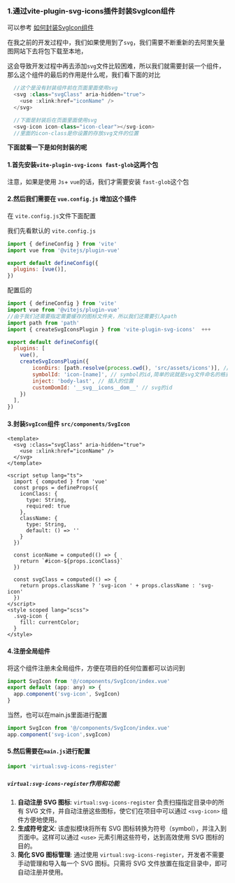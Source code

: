 ### 1.通过vite-plugin-svg-icons插件封装SvgIcon组件

可以参考 [如何封装SvgIcon组件](https://juejin.cn/post/7094060278475653128#heading-2)

在我之前的开发过程中，我们如果使用到了`svg`，我们需要不断重新的去阿里矢量图网站下去将包下载至本地，

这会导致开发过程中再去添加`svg`文件比较困难，所以我们就需要封装一个组件，那么这个组件的最后的作用是什么呢，我们看下面的对比

```javascript
  //这个是没有封装组件前在页面里面使用svg
  <svg :class="svgClass" aria-hidden="true">
    <use :xlink:href="iconName" />
  </svg>

  //下面是封装后在页面里面使用svg
  <svg-icon icon-class="icon-clear"></svg-icon>
  //里面的icon-class是你设置的存放svg文件的位置
```

**下面就看一下是如何封装的呢**

#### 1.首先安装`vite-plugin-svg-icons fast-glob`这两个包

注意，如果是使用 `Js`+ `vue`的话，我们才需要安装 `fast-glob`这个包

#### 2.然后我们需要在 `vue.config.js` 增加这个插件

在 `vite.config.js`文件下面配置

我们先看默认的 `vite.config.js`

```javascript
import { defineConfig } from 'vite'
import vue from '@vitejs/plugin-vue'

export default defineConfig({
  plugins: [vue()],
})
```

配置后的

```javascript
import { defineConfig } from 'vite'
import vue from '@vitejs/plugin-vue'
//由于我们还需要指定需要缓存的图标文件夹，所以我们还需要引入path
import path from 'path'
import { createSvgIconsPlugin } from 'vite-plugin-svg-icons'  +++

export default defineConfig({
  plugins: [
  	vue(),
    createSvgIconsPlugin({
        iconDirs: [path.resolve(process.cwd(), 'src/assets/icons')], // icon存放的目录
        symbolId: 'icon-[name]', // symbol的id,简单的说就是svg文件命名的格式
        inject: 'body-last', // 插入的位置
        customDomId: '__svg__icons__dom__' // svg的id
    })
  ],
})
```

#### 3.封装`SvgIcon`组件 `src/components/SvgIcon`

```vue
<template>
  <svg :class="svgClass" aria-hidden="true">
    <use :xlink:href="iconName" />
  </svg>
</template>

<script setup lang="ts">
  import { computed } from 'vue'
  const props = defineProps({
    iconClass: {
      type: String,
      required: true
    },
    className: {
      type: String,
      default: () => ''
    }
  })

  const iconName = computed(() => {
    return `#icon-${props.iconClass}`
  })

  const svgClass = computed(() => {
    return props.className ? 'svg-icon ' + props.className : 'svg-icon'
  })
</script>
<style scoped lang="scss">
  .svg-icon {
    fill: currentColor;
  }
</style>
```

#### 4.注册全局组件

将这个组件注册未全局组件，方便在项目的任何位置都可以访问到

```javascript
import SvgIcon from '@/components/SvgIcon/index.vue'
export default (app: any) => {
  app.component('svg-icon', SvgIcon)
}
```

 当然，也可以在main.js里面进行配置

```javascript
import SvgIcon from '@/components/SvgIcon/index.vue'
app.component('svg-icon',svgIcon)
```

#### 5.然后需要在`main.js`进行配置

```javascript
import 'virtual:svg-icons-register'
```

##### `virtual:svg-icons-register`作用和功能

1. **自动注册 SVG 图标**: `virtual:svg-icons-register` 负责扫描指定目录中的所有 SVG 文件，并自动注册这些图标，使它们在项目中可以通过 `<svg-icon>` 组件方便地使用。
2. **生成符号定义**: 该虚拟模块将所有 SVG 图标转换为符号（symbol），并注入到页面中。这样可以通过 `<use>` 元素引用这些符号，达到高效使用 SVG 图标的目的。
3. **简化 SVG 图标管理**: 通过使用 `virtual:svg-icons-register`，开发者不需要手动管理和导入每一个 SVG 图标。只需将 SVG 文件放置在指定目录中，即可自动注册并使用。